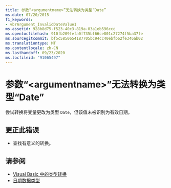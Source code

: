 ```yaml
---
title: 参数“<argumentname>”无法转换为类型“Date”
ms.date: 07/20/2015
f1_keywords:
- vbrArgument_InvalidDateValue1
ms.assetid: 928b8d75-f523-40c3-819a-03a1eb596ccc
ms.openlocfilehash: 910fb209fefa0f735bf66ce801c27274f5ba37fe
ms.sourcegitcommit: bf5c5850654187705bc94cc40ebfb62fe346ab02
ms.translationtype: MT
ms.contentlocale: zh-CN
ms.lasthandoff: 09/23/2020
ms.locfileid: "91065497"
---
```

# <a name="argument-argumentname-cannot-be-converted-to-type-date"></a>参数“\<argumentname>”无法转换为类型“Date”

尝试转换将变量更改为类型 `Date`，但该值未被识别为有效日期。  
  
## <a name="to-correct-this-error"></a>更正此错误  
  
- 查找有意义的转换。  
  
## <a name="see-also"></a>请参阅

- [Visual Basic 中的类型转换](../programming-guide/language-features/data-types/type-conversions.md)
- [日期数据类型](../language-reference/data-types/date-data-type.md)
